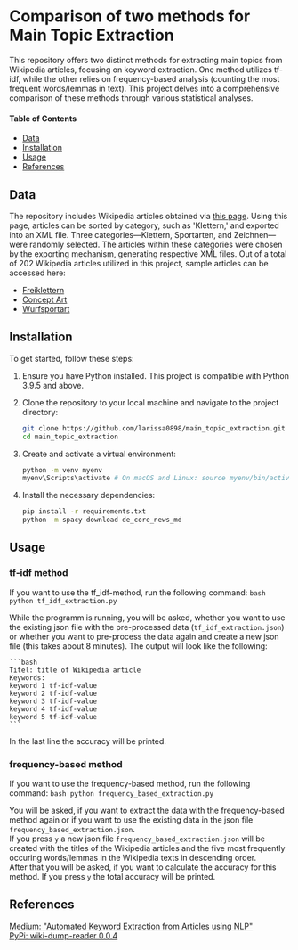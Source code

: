 # Comparison of two methods for Main Topic Extraction
This repository offers two distinct methods for extracting main topics from Wikipedia articles, focusing on keyword extraction. One method utilizes tf-idf, while the other relies on frequency-based analysis (counting the most frequent words/lemmas in text). This project delves into a comprehensive comparison of these methods through various statistical analyses.

#### Table of Contents
- [Data](#data)
- [Installation](#installation)
- [Usage](#usage)
- [References](#references)


## Data
The repository includes Wikipedia articles obtained via [this page](https://de.wikipedia.org/wiki/Spezial:Exportieren). Using this page, articles can be sorted by category, such as 'Klettern,' and exported into an XML file. Three categories—Klettern, Sportarten, and Zeichnen—were randomly selected. The articles within these categories were chosen by the exporting mechanism, generating respective XML files.
Out of a total of 202 Wikipedia articles utilized in this project, sample articles can be accessed here: 
- [Freiklettern](https://de.wikipedia.org/wiki/Freiklettern)  
- [Concept Art](https://de.wikipedia.org/wiki/Concept_Art)
- [Wurfsportart](https://de.wikipedia.org/wiki/Wurfsportart)


## Installation 
To get started, follow these steps:

1. Ensure you have Python installed. This project is compatible with Python 3.9.5 and above.

2. Clone the repository to your local machine and navigate to the project directory:
    ```bash
    git clone https://github.com/larissa0898/main_topic_extraction.git
    cd main_topic_extraction
    ```

3. Create and activate a virtual environment:
    ```bash
    python -m venv myenv
    myenv\Scripts\activate # On macOS and Linux: source myenv/bin/activate
    ```

4. Install the necessary dependencies:
    ```bash
    pip install -r requirements.txt
    python -m spacy download de_core_news_md
    ```

## Usage
### tf-idf method
If you want to use the tf_idf-method, run the following command:
    ```bash
    python tf_idf_extraction.py
    ```

While the programm is running, you will be asked, whether you want to use the existing json file with the pre-processed data (`tf_idf_extraction.json`) or whether you want to pre-process the data again and create a new json file (this takes about 8 minutes). 
The output will look like the following:

    ```bash
    Titel: title of Wikipedia article
    Keywords:
    keyword 1 tf-idf-value
    keyword 2 tf-idf-value
    keyword 3 tf-idf-value
    keyword 4 tf-idf-value
    keyword 5 tf-idf-value
    ```

In the last line the accuracy will be printed.  
  
  
### frequency-based method
If you want to use the frequency-based method, run the following command:
    ```bash
    python frequency_based_extraction.py
    ```

You will be asked, if you want to extract the data with the frequency-based method again or if you want to use the existing data in the json file `frequency_based_extraction.json`.  
If you press `y` a new json file `frequency_based_extraction.json` will be created with the titles of the Wikipedia articles and the five most frequently occuring words/lemmas in the Wikipedia texts in descending order.   
After that you will be asked, if you want to calculate the accuracy for this method. If you press `y` the total accuracy will be printed.


## References
[Medium: "Automated Keyword Extraction from Articles using NLP"](https://medium.com/analytics-vidhya/automated-keyword-extraction-from-articles-using-nlp-bfd864f41b34)  
[PyPi: wiki-dump-reader 0.0.4](https://pypi.org/project/wiki-dump-reader/)